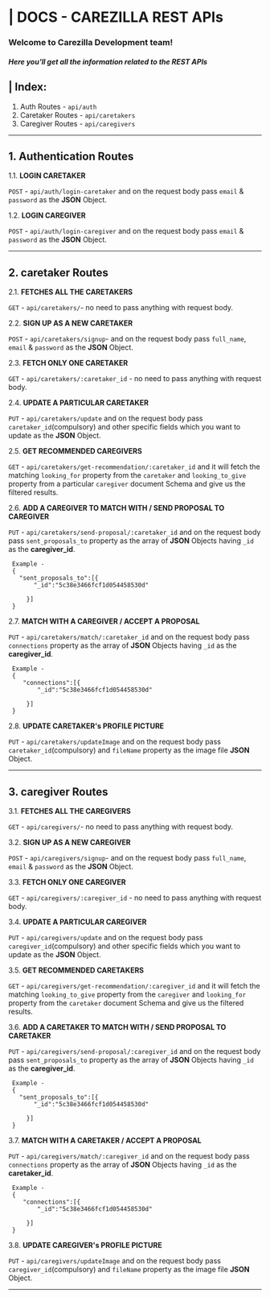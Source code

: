 # |  DOCS - CAREZILLA REST APIs
### Welcome to Carezilla Development team!


##### Here you'll get all the information related to the REST APIs



## | Index: 

1. Auth Routes - `api/auth`
2. Caretaker Routes - `api/caretakers`
3. Caregiver Routes - `api/caregivers`
---



## 1. Authentication Routes


1.1. **LOGIN CARETAKER**
      
`POST` - `api/auth/login-caretaker` and on the request body pass `email` & `password` as the **JSON** Object.


1.2. **LOGIN CAREGIVER**
      
`POST` - `api/auth/login-caregiver` and on the request body pass `email` & `password` as the **JSON** Object.


---



## 2. caretaker Routes


2.1. **FETCHES ALL THE CARETAKERS**
     
`GET` - `api/caretakers/`- no need to pass anything with request body.


2.2. **SIGN UP AS A NEW CARETAKER**
     
`POST` - `api/caretakers/signup`- and on the request body pass `full_name`, `email` & `password` as the **JSON** Object.


2.3. **FETCH ONLY ONE CARETAKER**
     
`GET` - `api/caretakers/:caretaker_id` - no need to pass anything with request body.


2.4. **UPDATE A PARTICULAR CARETAKER**
     
`PUT` - `api/caretakers/update` and on the request body pass `caretaker_id`(compulsory) and other specific fields which you want to update as the **JSON** Object.


2.5. **GET RECOMMENDED CAREGIVERS**
     
`GET` - `api/caretakers/get-recommendation/:caretaker_id` and it will fetch the matching `looking_for` property from the `caretaker` and `looking_to_give` property from a particular `caregiver` document Schema and give us the filtered results.


2.6. **ADD A CAREGIVER TO MATCH WITH / SEND PROPOSAL TO CAREGIVER**
     
`PUT` - `api/caretakers/send-proposal/:caretaker_id` and on the request body pass `sent_proposals_to` property as the array of **JSON** Objects having `_id` as the **caregiver_id**.

     Example -
     {	
	   "sent_proposals_to":[{
		   "_id":"5c38e3466fcf1d054458530d"
		
	     }]
     }


2.7. **MATCH WITH A CAREGIVER / ACCEPT A PROPOSAL**
     
`PUT` - `api/caretakers/match/:caretaker_id` and on the request body pass `connections` property as the array of **JSON** Objects having  `_id` as the **caregiver_id**.

     Example - 
     {	
	    "connections":[{
		    "_id":"5c38e3466fcf1d054458530d"
		
	     }]
     }


2.8. **UPDATE CARETAKER's PROFILE PICTURE**
     
`PUT` - `api/caretakers/updateImage` and on the request body pass `caretaker_id`(compulsory) and `fileName` property as the image file **JSON** Object.


---


## 3. caregiver Routes


3.1. **FETCHES ALL THE CAREGIVERS**
     
`GET` - `api/caregivers/`- no need to pass anything with request body.


3.2. **SIGN UP AS A NEW CAREGIVER**
     
`POST` - `api/caregivers/signup`- and on the request body pass `full_name`, `email` & `password` as the **JSON** Object.


3.3. **FETCH ONLY ONE CAREGIVER**
     
`GET` - `api/caregivers/:caregiver_id` - no need to pass anything with request body.


3.4. **UPDATE A PARTICULAR CAREGIVER**
     
`PUT` - `api/caregivers/update` and on the request body pass `caregiver_id`(compulsory) and other specific fields which you want to update as the **JSON** Object.


3.5. **GET RECOMMENDED CARETAKERS**
     
`GET` - `api/caregivers/get-recommendation/:caregiver_id` and it will fetch the matching `looking_to_give` property from the `caregiver` and `looking_for` property from the `caretaker` document Schema and give us the filtered results.


3.6. **ADD A CARETAKER TO MATCH WITH / SEND PROPOSAL TO CARETAKER**
     
`PUT` - `api/caregivers/send-proposal/:caregiver_id` and on the request body pass `sent_proposals_to` property as the array of **JSON** Objects having `_id` as the **caregiver_id**.

     Example -
     {	
	   "sent_proposals_to":[{
		   "_id":"5c38e3466fcf1d054458530d"
		
	     }]
     }


3.7. **MATCH WITH A CARETAKER / ACCEPT A PROPOSAL**
     
`PUT` - `api/caregivers/match/:caregiver_id` and on the request body pass `connections` property as the array of **JSON** Objects having  `_id` as the **caretaker_id**.

     Example - 
     {	
	    "connections":[{
		    "_id":"5c38e3466fcf1d054458530d"
		
	     }]
     }


3.8. **UPDATE CAREGIVER's PROFILE PICTURE**
     
`PUT` - `api/caregivers/updateImage` and on the request body pass `caregiver_id`(compulsory) and `fileName` property as the image file **JSON** Object.


---

